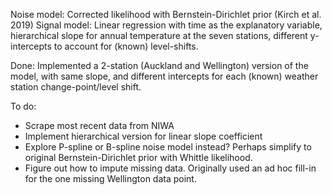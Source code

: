 Noise model:  Corrected likelihood with Bernstein-Dirichlet prior (Kirch et al. 2019)
Signal model:  Linear regression with time as the explanatory variable, hierarchical slope for annual temperature at the seven stations, different y-intercepts to account for (known) level-shifts.

Done:
Implemented a 2-station (Auckland and Wellington) version of the model, with same slope, and different intercepts for each (known) weather station change-point/level shift.

To do:
- Scrape most recent data from NIWA
- Implement hierarchical version for linear slope coefficient
- Explore P-spline or B-spline noise model instead? Perhaps simplify to original Bernstein-Dirichlet prior with Whittle likelihood.
- Figure out how to impute missing data. Originally used an ad hoc fill-in for the one missing Wellington data point.

